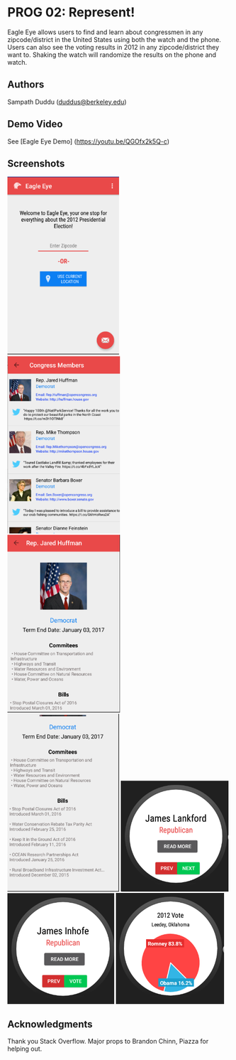 # PROG 02: Represent!

Eagle Eye allows users to find and learn about congressmen in any zipcode/district in the United States using both the watch and the phone. Users can also see the voting results in 2012 in any zipcode/district they want to. Shaking the watch will randomize the results on the phone and watch. 

## Authors

Sampath Duddu ([duddus@berkeley.edu](mailto:duddus@berkeley.edu))

## Demo Video

See [Eagle Eye Demo] (https://youtu.be/QGOfx2k5Q-c)

## Screenshots

<img src="screenshots/MainViewMobile.png" height="400" alt="Screenshot"/>
<img src="screenshots/CongressionalViewMobile.png" height="400" alt="Screenshot"/>
<img src="screenshots/DetailViewMobile1.png" height="400" alt="Screenshot"/>
<img src="screenshots/DetailViewMobile2.png" height="400" alt="Screenshot"/>
<img src="screenshots/MainViewWatch1.png" height="250" alt="Screenshot"/>
<img src="screenshots/MainViewWatch2.png" height="250" alt="Screenshot"/>
<img src="screenshots/VoteViewWatch.png" height="250" alt="Screenshot"/>

## Acknowledgments

Thank you Stack Overflow.
Major props to Brandon Chinn, Piazza for helping out.
